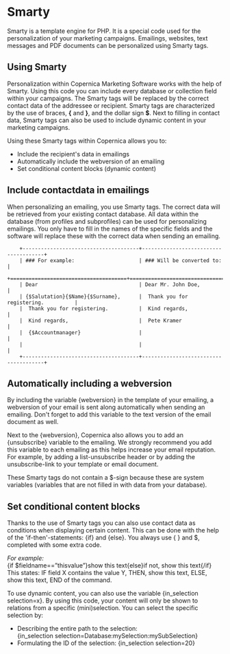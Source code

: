 # Smarty

Smarty is a template engine for PHP. It is a special code used for the
personalization of your marketing campaigns. Emailings, websites, text
messages and PDF documents can be personalized using Smarty tags.

Using Smarty
------------

Personalization within Copernica Marketing Software works with the help
of Smarty. Using this code you can include every database or collection
field within your campaigns. The Smarty tags will be replaced by the
correct contact data of the addressee or recipient. Smarty tags are
characterized by the use of braces, **{** and **}**, and the dollar sign
**\$**. Next to filling in contact data, Smarty tags can also be used to
include dynamic content in your marketing campaigns.

Using these Smarty tags within Copernica allows you to:

-   Include the recipient's data in emailings
-   Automatically include the webversion of an emailing
-   Set conditional content blocks (dynamic content)

Include contactdata in emailings
--------------------------------

When personalizing an emailing, you use Smarty tags. The correct data
will be retrieved from your existing contact database. All data within
the database (from profiles and subprofiles) can be used for
personalizing emailings. You only have to fill in the names of the
specific fields and the software will replace these with the correct
data when sending an emailing.

        +--------------------------------------+--------------------------------------+
        | ### For example:                     | ### Will be converted to:            |
        +======================================+======================================+
        | Dear                                 | Dear Mr. John Doe,                   |
        | {$Salutation}{$Name}{$Surname},      |  Thank you for registering.          |
        |  Thank you for registering.          |  Kind regards,                       |
        |  Kind regards,                       |  Pete Kramer                         |
        |  {$Accountmanager}                   |                                      |
        |                                      |                                      |
        +--------------------------------------+--------------------------------------+

Automatically including a webversion
------------------------------------

By including the variable {webversion} in the template of your emailing,
a webversion of your email is sent along automatically when sending an
emailing. Don't forget to add this variable to the text version of the
email document as well.

Next to the {webversion}, Copernica also allows you to add an
{unsubscribe} variable to the emailing. We strongly recommend you add
this variable to each emailing as this helps increase your email
reputation. For example, by adding a list-unsubscribe header or by
adding the unsubscribe-link to your template or email document.

These Smarty tags do not contain a \$-sign because these are system
variables (variables that are not filled in with data from your
database).

Set conditional content blocks
------------------------------

Thanks to the use of Smarty tags you can also use contact data as
conditions when displaying certain content. This can be done with the
help of the 'if-then'-statements: {if} and {else}. You always use { }
and \$, completed with some extra code.

*For example:*\
 {if \$fieldname==”thisvalue”}show this text{else}if not, show this
text{/if}\
 This states: IF field X contains the value Y, THEN, show this text,
ELSE, show this text, END of the command.

To use dynamic content, you can also use the variable {in\_selection
selection=x}. By using this code, your content will only be shown to
relations from a specific (mini)selection. You can select the specific
selection by:

-   Describing the entire path to the selection: \
    {in\_selection selection=Database:mySelection:mySubSelection}
-   Formulating the ID of the selection: {in\_selection selection=20}

